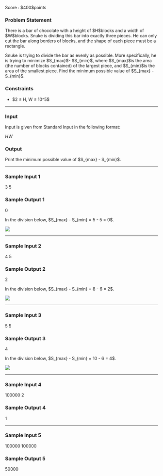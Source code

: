 
<div>

<span>

<span>

<p>
Score : $400$points
</p>

<div>

<section>

### **Problem Statement**

<p>
There is a bar of chocolate with a height of $H$blocks and a width of $W$blocks.
Snuke is dividing this bar into exactly three pieces.
He can only cut the bar along borders of blocks, and the shape of each piece must be a rectangle.
</p>

<p>
Snuke is trying to divide the bar as evenly as possible.
More specifically, he is trying to minimize $S_{max}$- $S_{min}$, where $S_{max}$is the area (the number of blocks contained) of the largest piece, and $S_{min}$is the area of the smallest piece.
Find the minimum possible value of $S_{max} - S_{min}$.
</p>

</section>

</div>

<div>

<section>

### **Constraints**

<ul>

<li>
$2 ≤ H, W ≤ 10^5$
</li>

</ul>

</section>

</div>

---

<div>

<div>

<section>

### **Input**

<p>
Input is given from Standard Input in the following format:
</p>

<div>

$H$$W$
</div>

</section>

</div>

<div>

<section>

### **Output**

<p>
Print the minimum possible value of $S_{max} - S_{min}$.
</p>

</section>

</div>

</div>

---

<div>

<section>

### **Sample Input 1**

<div>

3 5

</div>

</section>

</div>

<div>

<section>

### **Sample Output 1**

<div>

0

</div>

<p>
In the division below, $S_{max} - S_{min} = 5 - 5 = 0$.
</p>

<div>

<img src="https://atcoder.jp/img/arc074/2a9b2ef47b750c0b7ba3e865d4fb4203.png">

</img>

</div>

</section>

</div>

---

<div>

<section>

### **Sample Input 2**

<div>

4 5

</div>

</section>

</div>

<div>

<section>

### **Sample Output 2**

<div>

2

</div>

<p>
In the division below, $S_{max} - S_{min} = 8 - 6 = 2$.
</p>

<div>

<img src="https://atcoder.jp/img/arc074/a42aae7aaaadc4640ac5cdf88684d913.png">

</img>

</div>

</section>

</div>

---

<div>

<section>

### **Sample Input 3**

<div>

5 5

</div>

</section>

</div>

<div>

<section>

### **Sample Output 3**

<div>

4

</div>

<p>
In the division below, $S_{max} - S_{min} = 10 - 6 = 4$.
</p>

<div>

<img src="https://atcoder.jp/img/arc074/eb0ad0cb3185b7ae418e21c472ff7f26.png">

</img>

</div>

</section>

</div>

---

<div>

<section>

### **Sample Input 4**

<div>

100000 2

</div>

</section>

</div>

<div>

<section>

### **Sample Output 4**

<div>

1

</div>

</section>

</div>

---

<div>

<section>

### **Sample Input 5**

<div>

100000 100000

</div>

</section>

</div>

<div>

<section>

### **Sample Output 5**

<div>

50000

</div>

</section>

</div>

</span>

</span>

</div>
